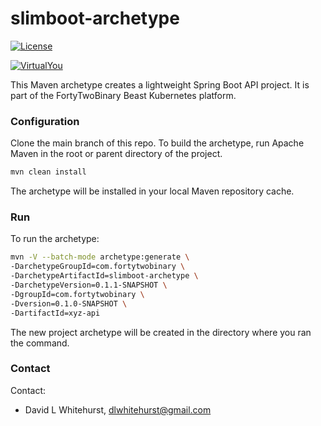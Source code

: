 # slimboot-archetype 

[![License](https://img.shields.io/badge/License-Apache%202.0-blue.svg)](https://github.com/fortytwobinary/labdocs/blob/main/LICENSE)

[![VirtualYou][vy-image]](https://virtualyou.info)

This Maven archetype creates a lightweight Spring Boot API project. It is part 
of the FortyTwoBinary Beast Kubernetes platform.

### Configuration

Clone the main branch of this repo. To build the archetype, run Apache Maven in the root
or parent directory of the project.

```bash
mvn clean install
```
The archetype will be installed in your local Maven repository cache.

### Run

To run the archetype:
```bash
mvn -V --batch-mode archetype:generate \
-DarchetypeGroupId=com.fortytwobinary \
-DarchetypeArtifactId=slimboot-archetype \
-DarchetypeVersion=0.1.1-SNAPSHOT \
-DgroupId=com.fortytwobinary \
-Dversion=0.1.0-SNAPSHOT \
-DartifactId=xyz-api
```
The new project archetype will be created in the directory where you ran the command.

### Contact

Contact:

* David L Whitehurst, dlwhitehurst@gmail.com

[vy-image]: https://wordpress.fortytwobinary.com/wp-content/uploads/2021/12/vy.png

